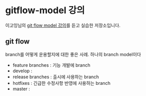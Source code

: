# gitflow-model 강의

이고잉님의 [git flow model 강의](https://www.youtube.com/watch?v=EzcF6RX8RrQ&t=301s)를 듣고 실습한 저장소입니다.

## git flow

branch를 어떻게 운용할지에 대한 좋은 사례. 하나의 branch model이다

- feature branches : 기능 개발에 branch
- develop :
- release branches : 출시에 사용하는 branch
- hotfixes : 긴급한 수정사항 반영에 사용하는 branch
- master :
